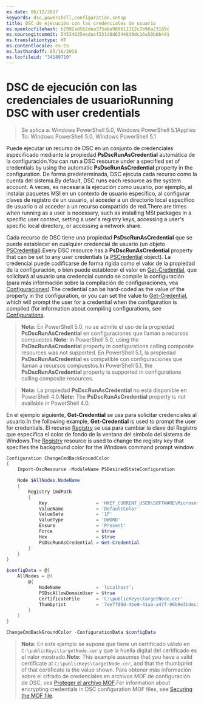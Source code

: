```yaml
---
ms.date: 06/12/2017
keywords: dsc,powershell,configuration,setup
title: DSC de ejecución con las credenciales de usuario
ms.openlocfilehash: b2992ad562dea375aba980611312c7b96a23189c
ms.sourcegitcommit: 54534635eedacf531d8d6344019dc16a50b8b441
ms.translationtype: HT
ms.contentlocale: es-ES
ms.lasthandoff: 05/16/2018
ms.locfileid: "34189710"
---
```

# <a name="running-dsc-with-user-credentials"></a><span data-ttu-id="d8a0d-103">DSC de ejecución con las credenciales de usuario</span><span class="sxs-lookup"><span data-stu-id="d8a0d-103">Running DSC with user credentials</span></span>

> <span data-ttu-id="d8a0d-104">Se aplica a: Windows PowerShell 5.0, Windows PowerShell 5.1</span><span class="sxs-lookup"><span data-stu-id="d8a0d-104">Applies To: Windows PowerShell 5.0, Windows PowerShell 5.1</span></span>

<span data-ttu-id="d8a0d-105">Puede ejecutar un recurso de DSC en un conjunto de credenciales especificado mediante la propiedad **PsDscRunAsCredential** automática de la configuración.</span><span class="sxs-lookup"><span data-stu-id="d8a0d-105">You can run a DSC resource under a specified set of credentials by using the automatic **PsDscRunAsCredential** property in the configuration.</span></span>
<span data-ttu-id="d8a0d-106">De forma predeterminada, DSC ejecuta cada recurso como la cuenta del sistema.</span><span class="sxs-lookup"><span data-stu-id="d8a0d-106">By default, DSC runs each resource as the system account.</span></span>
<span data-ttu-id="d8a0d-107">A veces, es necesaria la ejecución como usuario, por ejemplo, al instalar paquetes MSI en un contexto de usuario específico, al configurar claves de registro de un usuario, al acceder a un directorio local específico de usuario o al acceder a un recurso compartido de red.</span><span class="sxs-lookup"><span data-stu-id="d8a0d-107">There are times when running as a user is necessary, such as installing MSI packages in a specific user context, setting a user's registry keys, accessing a user's specific local directory, or accessing a network share.</span></span>

<span data-ttu-id="d8a0d-108">Cada recurso de DSC tiene una propiedad **PsDscRunAsCredential** que se puede establecer en cualquier credencial de usuario (un objeto [PSCredential](https://msdn.microsoft.com/library/ms572524(v=VS.85).aspx)).</span><span class="sxs-lookup"><span data-stu-id="d8a0d-108">Every DSC resource has a **PsDscRunAsCredential** property that can be set to any user credentials (a [PSCredential](https://msdn.microsoft.com/library/ms572524(v=VS.85).aspx) object).</span></span>
<span data-ttu-id="d8a0d-109">La credencial puede codificarse de forma rígida como el valor de la propiedad de la configuración, o bien puede establecer el valor en [Get-Credential](https://technet.microsoft.com/library/hh849815.aspx), que solicitará al usuario una credencial cuando se compile la configuración (para más información sobre la compilación de configuraciones, vea [Configuraciones](configurations.md)).</span><span class="sxs-lookup"><span data-stu-id="d8a0d-109">The credential can be hard-coded as the value of the property in the configuration, or you can set the value to [Get-Credential](https://technet.microsoft.com/library/hh849815.aspx), which will prompt the user for a credential when the configuration is compiled (for information about compiling configurations, see [Configurations](configurations.md).</span></span>

><span data-ttu-id="d8a0d-110">**Nota:** En PowerShell 5.0, no se admite el uso de la propiedad **PsDscRunAsCredential** en configuraciones que llaman a recursos compuestos.</span><span class="sxs-lookup"><span data-stu-id="d8a0d-110">**Note:** In PowerShell 5.0, using the **PsDscRunAsCredential** property in configurations calling composite resources was not supported.</span></span>
><span data-ttu-id="d8a0d-111">En PowerShell 5.1, la propiedad **PsDscRunAsCredential** es compatible con configuraciones que llaman a recursos compuestos.</span><span class="sxs-lookup"><span data-stu-id="d8a0d-111">In PowerShell 5.1, the **PsDscRunAsCredential** property is supported in configurations calling composite resources.</span></span>

><span data-ttu-id="d8a0d-112">**Nota:** La propiedad **PsDscRunAsCredential** no está disponible en PowerShell 4.0.</span><span class="sxs-lookup"><span data-stu-id="d8a0d-112">**Note:** The **PsDscRunAsCredential** property is not available in PowerShell 4.0.</span></span>

<span data-ttu-id="d8a0d-113">En el ejemplo siguiente, **Get-Credential** se usa para solicitar credenciales al usuario.</span><span class="sxs-lookup"><span data-stu-id="d8a0d-113">In the following example, **Get-Credential** is used to prompt the user for credentials.</span></span>
<span data-ttu-id="d8a0d-114">El recurso [Registry](registryResource.md) se usa para cambiar la clave del Registro que especifica el color de fondo de la ventana del símbolo del sistema de Windows.</span><span class="sxs-lookup"><span data-stu-id="d8a0d-114">The [Registry](registryResource.md) resource is used to change the registry key that specifies the background color for the Windows command prompt window.</span></span>

```powershell
Configuration ChangeCmdBackGroundColor
{
    Import-DscResource -ModuleName PSDesiredStateConfiguration

    Node $AllNodes.NodeName
    {
        Registry CmdPath
        {
            Key                  = 'HKEY_CURRENT_USER\SOFTWARE\Microsoft\Command Processor'
            ValueName            = 'DefaultColor'
            ValueData            = '1F'
            ValueType            = 'DWORD'
            Ensure               = 'Present'
            Force                = $true
            Hex                  = $true
            PsDscRunAsCredential = Get-Credential
        }
    }
}

$configData = @{
    AllNodes = @(
        @{
            NodeName             = 'localhost';
            PSDscAllowDomainUser = $true
            CertificateFile      = 'C:\publicKeys\targetNode.cer'
            Thumbprint           = '7ee7f09d-4be0-41aa-a47f-96b9e3bdec25'
        }
    )
}

ChangeCmdBackGroundColor -ConfigurationData $configData
```
><span data-ttu-id="d8a0d-115">**Nota:** En este ejemplo se supone que tiene un certificado válido en `C:\publicKeys\targetNode.cer` y que la huella digital del certificado es el valor mostrado.</span><span class="sxs-lookup"><span data-stu-id="d8a0d-115">**Note:** This example assumes that you have a valid certificate at `C:\publicKeys\targetNode.cer`, and that the thumbprint of that certificate is the value shown.</span></span>
><span data-ttu-id="d8a0d-116">Para obtener más información sobre el cifrado de credenciales en archivos MOF de configuración de DSC, vea [Proteger el archivo MOF](secureMOF.md).</span><span class="sxs-lookup"><span data-stu-id="d8a0d-116">For information about encrypting credentials in DSC configuration MOF files, see [Securing the MOF file](secureMOF.md).</span></span>